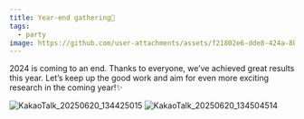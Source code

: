 ```yaml
---
title: Year-end gathering📆
tags:
  - party
image: https://github.com/user-attachments/assets/f21802e6-dde8-424a-8b23-55d9c7425fcd 
---
```


2024 is coming to an end. Thanks to everyone, we’ve achieved great results this year. Let’s keep up the good work and aim for even more exciting research in the coming year!✨

![KakaoTalk_20250620_134425015](https://github.com/user-attachments/assets/f21802e6-dde8-424a-8b23-55d9c7425fcd)
![KakaoTalk_20250620_134504514](https://github.com/user-attachments/assets/081af4e7-5de0-4827-8576-7c630b5cdde0)
